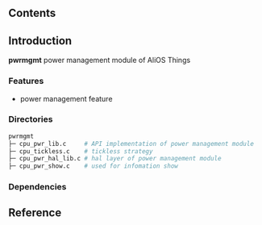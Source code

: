 ## Contents

## Introduction
**pwrmgmt** power management module of AliOS Things

### Features
- power management feature

### Directories

```sh
pwrmgmt
├─ cpu_pwr_lib.c     # API implementation of power management module
├─ cpu_tickless.c    # tickless strategy
├─ cpu_pwr_hal_lib.c # hal layer of power management module
├─ cpu_pwr_show.c    # used for infomation show
```
### Dependencies

## Reference
